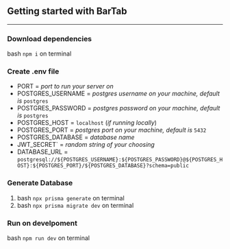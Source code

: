 ## Getting started with BarTab

---

### Download dependencies

bash `npm i` on terminal

### Create .env file

* PORT = *port to run your server on*
* POSTGRES_USERNAME = *postgres username on your machine, default is* `postgres`
* POSTGRES_PASSWORD = *postgres password on your machine, default is* `postgres`
* POSTGRES_HOST = `localhost` (*if running locally*)
* POSTGRES_PORT = *postgres port on your machine, default is* `5432`
* POSTGRES_DATABASE = *database name*
* JWT_SECRET` = *random string of your choosing*
* DATABASE_URL = `postgresql://${POSTGRES_USERNAME}:${POSTGRES_PASSWORD}@${POSTGRES_HOST}:${POSTGRES_PORT}/${POSTGRES_DATABASE}?schema=public`

### Generate Database

1. bash `npx prisma generate` on terminal
2. bash `npx prisma migrate dev` on terminal

### Run on develpoment

bash `npm run dev` on terminal